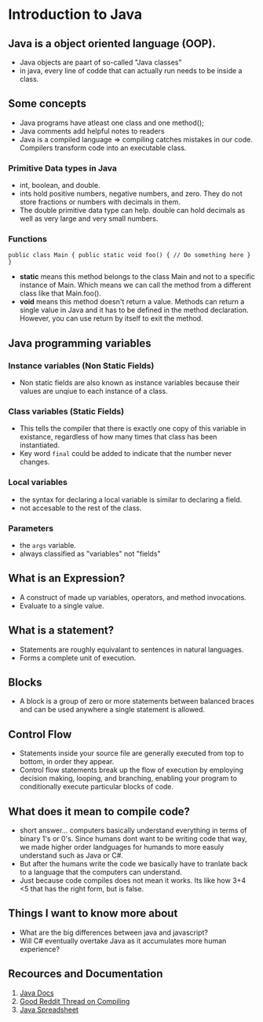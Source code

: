 # Introduction to Java


## Java is a object oriented language (OOP).
- Java objects are paart of so-called "Java classes"
- in java, every line of codde that can actually run needs to be inside a class. 


## Some concepts
- Java programs have atleast one class and one method();
- Java comments add helpful notes to readers
- Java is a compiled language => compiling catches mistakes in our code. Compilers transform code into an executable class.


### Primitive Data types in Java
- int, boolean, and double.
- ints hold positive numbers, negative numbers, and zero. They do not store fractions or numbers with decimals in them.
- The double primitive data type can help. double can hold decimals as well as very large and very small numbers.



### Functions

`
public class Main {
    public static void foo() {
        // Do something here
    }
}
`
- **static** means this method belongs to the class Main and not to a specific instance of Main. Which means we can call the method from a different class like that Main.foo().
- **void** means this method doesn't return a value. Methods can return a single value in Java and it has to be defined in the method declaration. However, you can use return by itself to exit the method.



## Java programming variables

### Instance variables (Non Static Fields)

- Non static fields are also known as instance variables because their values are unqiue to each instance of a class.

### Class variables (Static Fields)

- This tells the compiler that there is exactly one copy of this variable in existance, regardless of how many times that class has been instantiated.
- Key word `final` could be added to indicate that the number never changes.

### Local variables

- the syntax for declaring a local variable is similar to declaring a field.
- not accesable to the rest of the class.

### Parameters

- the `args` variable.
- always classified as "variables" not "fields"



## What is an Expression?

- A construct of made up variables, operators, and method invocations.
- Evaluate to a single value.


## What is a statement?

- Statements are roughly equivalant to sentences in natural languages. 
- Forms a complete unit of execution.

## Blocks

- A block is a group of zero or more statements between balanced braces and can be used anywhere a single statement is allowed.

## Control Flow

- Statements inside your source file are generally executed from top to bottom, in order they appear.
- Control flow statements break up the flow of execution by employing decision making, looping, and branching, enabling your program to conditionally execute particular blocks of code.

## What does it mean to compile code?

- short answer... computers basically understand everything in terms of binary 1's or 0's. Since humans dont want to be writing code that way, we made higher order landguages for humands to more easuly understand such as Java or C#. 
- But after the humans write the code we basically have to tranlate back to a language that the computers can understand.
- Just because code compiles does not mean it works. Its like how 3+4 <5 that has the right form, but is false. 


## Things I want to know more about

- What are the big differences between java and javascript?
- Will C# eventually overtake Java as it accumulates more human experience?


## Recources and Documentation

1. [Java Docs](https://docs.oracle.com/javase/tutorial/java/nutsandbolts/index.html)
2. [Good Reddit Thread on Compiling](https://www.reddit.com/r/explainlikeimfive/comments/233dq5/eli5_what_does_it_mean_to_compile_code/)
3. [Java Spreadsheet](https://www.dummies.com/article/technology/programming-web-design/java/java-for-dummies-cheat-sheet-207676)
